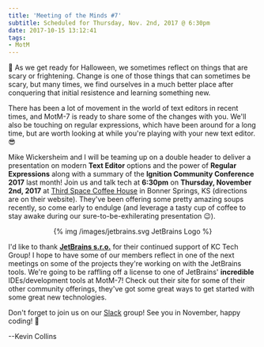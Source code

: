 ```yaml
---
title: 'Meeting of the Minds #7'
subtitle: Scheduled for Thursday, Nov. 2nd, 2017 @ 6:30pm
date: 2017-10-15 13:12:41
tags: 
- MotM
---
```


🎃 As we get ready for Halloween, we sometimes reflect on things that are scary or frightening.  Change is one of those things that can sometimes be scary, but many times, we find ourselves in a much better place after conquering that initial resistence and learning something new.

There has been a lot of movement in the world of text editors in recent times, and MotM-7 is ready to share some of the changes with you.  We'll also be touching on regular expressions, which have been around for a long time, but are worth looking at while you're playing with your new text editor.  😎

<!-- more -->

Mike Wickersheim and I will be teaming up on a double header to deliver a presentation on modern __Text Editor__ options and the power of __Regular Expressions__ along with a summary of the __Ignition Community Conference 2017__ last month!  Join us and talk tech at **6:30pm** on **Thursday, November 2nd, 2017** at [Third Space Coffee House](http://thirdspacecoffeehouse.com) in Bonner Springs, KS (directions are on their website).  They've been offering some pretty amazing soups recently, so come early to endulge (and leverage a tasty cup of coffee to stay awake during our sure-to-be-exhilerating presentation 😉).

<center>
{% img /images/jetbrains.svg JetBrains Logo %}
</center>

I'd like to thank **[JetBrains s.r.o.](https://www.jetbrains.com)** for their continued support of KC Tech Group!  I hope to have some of our members reflect in one of the next meetings on some of the projects they're working on with the JetBrains tools.  We're going to be raffling off a license to one of JetBrains' __incredible__ IDEs/development tools at MotM-7!  Check out their site for some of their other community offerings, they've got some great ways to get started with some great new technologies.

Don't forget to join us on our [Slack](/slack) group!  See you in November, happy coding! 👻

--Kevin Collins
